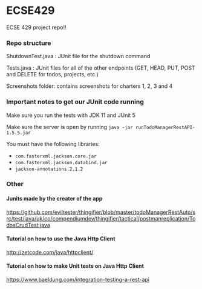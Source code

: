 # ECSE429
ECSE 429 project repo!!

### Repo structure

ShutdownTest.java : JUnit file for the shutdown command

Tests.java : JUnit files for all of the other endpoints (GET, HEAD, PUT, POST and DELETE for todos, projects, etc.)

Screenshots folder: contains screenshots for charters 1, 2, 3 and 4

### Important notes to get our JUnit code running

Make sure you run the tests with JDK 11 and JUnit 5

Make sure the server is open by running  `java -jar runTodoManagerRestAPI-1.5.5.jar`

You must have the following libraries:
- `com.fasterxml.jackson.core.jar`
- `com.fasterxml.jackson.databind.jar`
- `jackson-annotations.2.1.2`

### Other
#### Junits made by the creater of the app

https://github.com/eviltester/thingifier/blob/master/todoManagerRestAuto/src/test/java/uk/co/compendiumdev/thingifier/tactical/postmanreplication/TodosCrudTest.java

#### Tutorial on how to use the Java Http Client

http://zetcode.com/java/httpclient/

#### Tutorial on how to make Unit tests on Java Http Client

https://www.baeldung.com/integration-testing-a-rest-api  
